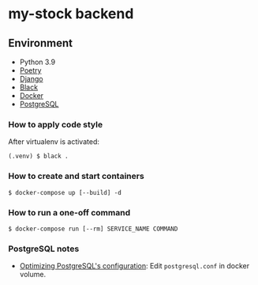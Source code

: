 # my-stock backend

## Environment
* Python 3.9
* [Poetry](https://python-poetry.org/)
* [Django](https://www.djangoproject.com/)
* [Black](https://black.readthedocs.io/en/stable/)
* [Docker](https://www.docker.com/)
* [PostgreSQL](https://www.postgresql.org/)

### How to apply code style
After virtualenv is activated:
```shell
(.venv) $ black .
```

### How to create and start containers
```shell
$ docker-compose up [--build] -d
```

### How to run a one-off command
```shell
$ docker-compose run [--rm] SERVICE_NAME COMMAND
```

### PostgreSQL notes
* [Optimizing PostgreSQL's configuration](https://docs.djangoproject.com/en/3.2/ref/databases/#optimizing-postgresql-s-configuration): Edit `postgresql.conf` in docker volume.
